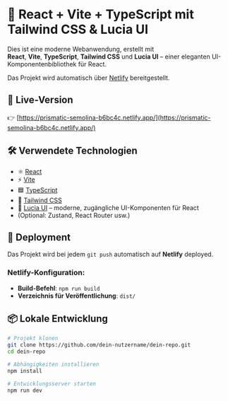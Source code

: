 # 🌟 React + Vite + TypeScript mit Tailwind CSS & Lucia UI

Dies ist eine moderne Webanwendung, erstellt mit  
**React**, **Vite**, **TypeScript**, **Tailwind CSS** und **Lucia UI** – einer eleganten UI-Komponentenbibliothek für React.

Das Projekt wird automatisch über [Netlify](https://www.netlify.com/) bereitgestellt.

## 🔗 Live-Version

👉 [https://prismatic-semolina-b6bc4c.netlify.app/](https://prismatic-semolina-b6bc4c.netlify.app/)

## 🛠️ Verwendete Technologien

- ⚛️ [React](https://reactjs.org/)
- ⚡ [Vite](https://vitejs.dev/)
- 🟦 [TypeScript](https://www.typescriptlang.org/)
- 🎨 [Tailwind CSS](https://tailwindcss.com/)
- 🧩 [Lucia UI](https://lucia-ui.dev/) – moderne, zugängliche UI-Komponenten für React
- (Optional: Zustand, React Router usw.)

## 🚀 Deployment

Das Projekt wird bei jedem `git push` automatisch auf **Netlify** deployed.

### Netlify-Konfiguration:

- **Build-Befehl**: `npm run build`
- **Verzeichnis für Veröffentlichung**: `dist/`

## 📦 Lokale Entwicklung

```bash
# Projekt klonen
git clone https://github.com/dein-nutzername/dein-repo.git
cd dein-repo

# Abhängigkeiten installieren
npm install

# Entwicklungsserver starten
npm run dev
